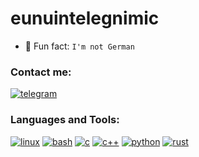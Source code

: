 # **eunuintelegnimic**
 - 🥨 Fun fact: `I'm not German`

### Contact me:

[![telegram](https://upload.wikimedia.org/wikipedia/commons/thumb/8/82/Telegram_logo.svg/42px-Telegram_logo.svg.png)](https://t.me/arteomzero)

###  Languages and Tools:

[![linux](https://upload.wikimedia.org/wikipedia/commons/thumb/3/3c/TuxFlat.svg/42px-TuxFlat.svg.png)](https://www.linux.org/) [![bash](https://upload.wikimedia.org/wikipedia/commons/thumb/4/4b/Bash_Logo_Colored.svg/42px-Bash_Logo_Colored.svg.png)](https://www.gnu.org/software/bash/) [![c](https://upload.wikimedia.org/wikipedia/commons/thumb/1/18/C_Programming_Language.svg/42px-C_Programming_Language.svg.png)](https://developerinsider.co/c-and-cpp-insider/) [![c++](https://upload.wikimedia.org/wikipedia/commons/thumb/1/18/ISO_C%2B%2B_Logo.svg/42px-ISO_C%2B%2B_Logo.svg.png)](https://isocpp.org/) [![python](https://upload.wikimedia.org/wikipedia/commons/thumb/1/1f/Python_logo_01.svg/42px-Python_logo_01.svg.png)](https://www.python.org/) [![rust](https://upload.wikimedia.org/wikipedia/commons/thumb/d/d5/Rust_programming_language_black_logo.svg/42px-Rust_programming_language_black_logo.svg.png)](https://www.rust-lang.org/)
